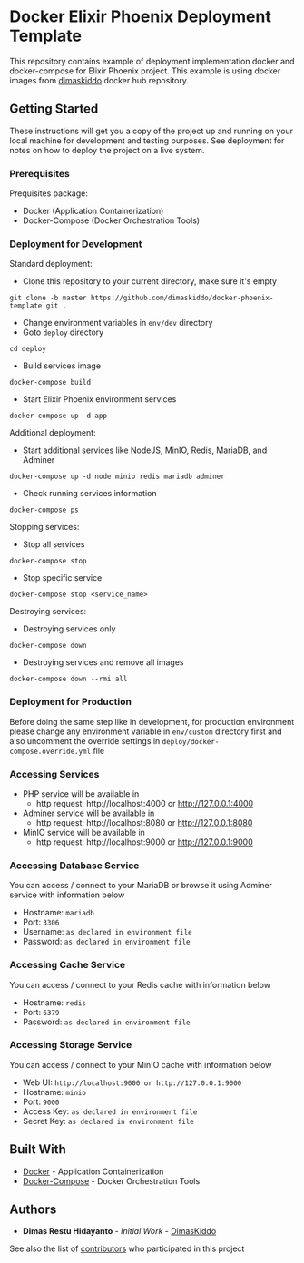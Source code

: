 # Docker Elixir Phoenix Deployment Template

This repository contains example of deployment implementation docker and docker-compose for Elixir Phoenix project. This example is using docker images from [dimaskiddo](https://hub.docker.com/r/dimaskiddo) docker hub repository.

## Getting Started

These instructions will get you a copy of the project up and running on your local machine for development and testing purposes.
See deployment for notes on how to deploy the project on a live system.

### Prerequisites

Prequisites package:
* Docker (Application Containerization)
* Docker-Compose (Docker Orchestration Tools)

### Deployment for Development

Standard deployment:
* Clone this repository to your current directory, make sure it's empty
```
git clone -b master https://github.com/dimaskiddo/docker-phoenix-template.git .
```
* Change environment variables in ```env/dev``` directory
* Goto ```deploy``` directory
```
cd deploy
```
* Build services image
```
docker-compose build
```
* Start Elixir Phoenix environment services
```
docker-compose up -d app
```

Additional deployment:
* Start additional services like NodeJS, MinIO, Redis, MariaDB, and Adminer
```
docker-compose up -d node minio redis mariadb adminer
```
* Check running services information
```
docker-compose ps
```

Stopping services:
* Stop all services
```
docker-compose stop
```
* Stop specific service
```
docker-compose stop <service_name>
```

Destroying services:
* Destroying services only
```
docker-compose down
```
* Destroying services and remove all images
```
docker-compose down --rmi all
```

### Deployment for Production

Before doing the same step like in development, for production environment please change any environment variable in ```env/custom``` directory first and also uncomment the override settings in ```deploy/docker-compose.override.yml``` file

### Accessing Services

* PHP service will be available in
  - http request: http://localhost:4000 or http://127.0.0.1:4000
* Adminer service will be available in
  - http request: http://localhost:8080 or http://127.0.0.1:8080
* MinIO service will be available in
  - http request: http://localhost:9000 or http://127.0.0.1:9000

### Accessing Database Service

You can access / connect to your MariaDB or browse it using Adminer service with information below
* Hostname: ```mariadb```
* Port: ```3306```
* Username: ```as declared in environment file```
* Password: ```as declared in environment file```

### Accessing Cache Service

You can access / connect to your Redis cache with information below
* Hostname: ```redis```
* Port: ```6379```
* Password: ```as declared in environment file```

### Accessing Storage Service

You can access / connect to your MinIO cache with information below
* Web UI: ```http://localhost:9000 or http://127.0.0.1:9000```
* Hostname: ```minio```
* Port: ```9000```
* Access Key: ```as declared in environment file```
* Secret Key: ```as declared in environment file```

## Built With

* [Docker](https://www.docker.com/) - Application Containerization
* [Docker-Compose](https://docs.docker.com/compose/) - Docker Orchestration Tools

## Authors

* **Dimas Restu Hidayanto** - *Initial Work* - [DimasKiddo](https://github.com/dimaskiddo)

See also the list of [contributors](https://github.com/dimaskiddo/go-whatsapp-rest/contributors) who participated in this project
